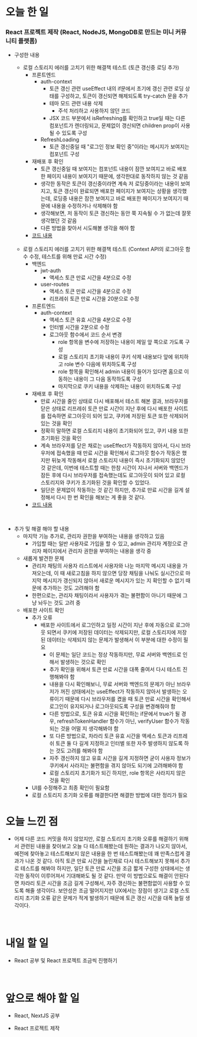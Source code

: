 # 오늘 한 일

### React 프로젝트 제작 (React, NodeJS, MongoDB로 만드는 미니 커뮤니티 플랫폼)

- 구성한 내용

  - 로컬 스토리지 에러를 고치기 위한 해결책 테스트 (토큰 갱신중 로딩 추가)
    - 프론트엔드
      - auth-context
        - 토큰 갱신 관련 useEffect 내의 if문에서 초기에 갱신 관련 로딩 상태를 구성하고, 토큰이 갱신되면 해제되도록 try-catch 문을 추가
        - 테마 모드 관련 내용 삭제
          - 주석 처리하고 사용하지 않던 코드
        - JSX 코드 부분에서 isRefreshing를 확인하고 true일 때는 다른 컴포넌트가 렌더링되고, 문제없이 갱신되면 children prop이 사용될 수 있도록 구성
      - RefreshLoading
        - 토큰 갱신중일 때 "로그인 정보 확인 중"이라는 메시지가 보여지는 컴포넌트 구성
    - 재배포 후 확인
      - 토큰 갱신중일 때 보여지는 컴포넌트 내용이 잠깐 보여지고 바로 배포한 페이지 내용이 보여지기 때문에, 생각한대로 동작하지 않는 것 같음
      - 생각한 동작은 토큰이 갱신중이라면 계속 저 로딩중이라는 내용이 보여지고, 토큰 갱신이 완료되면 배포한 페이지가 보여지는 상황을 생각했는데, 로딩중 내용은 잠깐 보여지고 바로 배포한 페이지가 보여지기 때문에 내용을 수정하거나 삭제해야 함
      - 생각해보면, 저 동작이 토큰 갱신하는 동안 쭉 지속될 수 가 없는데 잘못 생각했던 것 같음
      - 다른 방법을 찾아서 시도해볼 생각을 해야 함
    - [코드 내용](https://github.com/jeongsangtae/mini-community-platform/commit/8881150ae1eaa3694afd6dea84a0ba32622a8183)

  <br />

  - 로컬 스토리지 에러를 고치기 위한 해결책 테스트 (Context API의 로그아웃 함수 수정, 테스트를 위해 만료 시간 수정)
    - 백엔드
      - jwt-auth
        - 액세스 토큰 만료 시간을 4분으로 수정
      - user-routes
        - 액세스 토큰 만료 시간을 4분으로 수정
        - 리프레쉬 토큰 만료 시간을 20분으로 수정
    - 프론트엔드
      - auth-context
        - 액세스 토큰 유효 시간을 4분으로 수정
        - 인터벌 시간을 2분으로 수정
        - 로그아웃 함수에서 코드 순서 변경
          - role 항목을 변수에 저장하는 내용이 제일 앞 쪽으로 가도록 구성
          - 로컬 스토리지 초기화 내용이 쿠키 삭제 내용보다 앞에 위치하고 role 변수 다음에 위치하도록 구성
          - role 항목을 확인해서 admin 내용이 들어가 있다면 홈으로 이동하는 내용이 그 다음 동작하도록 구성
          - 마지막으로 쿠키 내용을 삭제하는 내용이 위치하도록 구성
    - 재배포 후 확인
      - 만료 시간을 줄인 상태로 다시 배포해서 테스트 해본 결과, 브라우저를 닫은 상태로 리프레쉬 토큰 만료 시간이 지난 후에 다시 배포한 사이트를 접속하면 로그아웃이 되어 있고, 쿠키에 저장된 토큰 또한 삭제되어 있는 것을 확인
      - 정확히 말하면 로컬 스토리지 내용이 초기화되어 있고, 쿠키 내용 또한 초기화된 것을 확인
      - 계속 브라우저를 닫은 채로는 useEffect가 작동하지 않아서, 다시 브라우저에 접속했을 때 만료 시간을 확인해서 로그아웃 함수가 작동은 했지만 뒤늦게 작동해서 로컬 스토리지 내용이 즉시 초기화되지 않았던 것 같은데, 이번에 테스트할 때는 한참 시간이 지나서 서버와 백엔드가 잠든 후에 다시 브라우저를 접속했는데도 로그아웃이 되어 있고 로컬 스토리지와 쿠키가 초기화된 것을 확인할 수 있었다.
      - 일단은 문제없이 작동하는 것 같긴 하지만, 추가로 만료 시간을 길게 설정해서 다시 한 번 확인을 해보는 게 좋을 것 같다.
    - [코드 내용](https://github.com/jeongsangtae/mini-community-platform/commit/9d5fcbd72b3f884dd363b7a4a5933f15b1c5e1e5)

<br />

- 추가 및 해결 해야 할 내용
  - 마지막 기능 추가로, 관리자 권한을 부여하는 내용을 생각하고 있음
    - 가입할 때는 일반 사용자로 가입을 할 수 있고, admin 관리자 계정으로 관리자 페이지에서 관리자 권한을 부여하는 내용을 생각 중
  - 새롭게 발견한 문제
    - 관리자 채팅의 사용자 리스트에서 사용자와 나눈 마지막 메시지 내용을 가져오는데, 이 때 새로고침을 하지 않으면 당장 채팅을 나눠도 실시간으로 마지막 메시지가 갱신되지 않아서 새로운 메시지가 있는 지 확인할 수 없기 때문에 추가하는 것도 고려해야 함
    - 한편으로는, 관리자 채팅이라서 사용자가 겪는 불편함이 아니기 때문에 그냥 놔두는 것도 고려 중
  - 배포한 사이트 확인
    - 추가 오류
      - 배포한 사이트에서 로그인하고 일정 시간이 지난 후에 자동으로 로그아웃 되면서 쿠키에 저장된 데이터는 삭제되지만, 로컬 스토리지에 저장된 데이터는 삭제되지 않는 문제가 발생해서 이 부분에 대한 수정이 필요
        - 이 문제는 일단 코드는 정상 작동하지만, 무료 서버와 백엔드로 인해서 발생하는 것으로 확인
        - 추가 확인을 위해서 토큰 만료 시간을 대폭 줄여서 다시 테스트 진행해봐야 함
        - 내용을 다시 확인해보니, 무료 서버와 백엔드의 문제가 아닌 브라우저가 꺼진 상태에서는 useEffect가 작동하지 않아서 발생하는 오류이기 때문에 다시 브라우저를 켰을 때 토큰 만료 시간을 확인해서 로그인이 유지되거나 로그아웃되도록 구성을 변경해줘야 함
        - 다른 방법으로, 토큰 유효 시간을 확인하는 if문에서 true가 될 경우, refreshTokenHandler 함수가 아닌, verifyUser 함수가 작동되는 것을 어떨 지 생각해봐야 함
        - 또 다른 방법으로, 차라리 토큰 유효 시간을 액세스 토큰과 리프레쉬 토큰 둘 다 길게 지정하고 인터벌 또한 자주 발생하지 않도록 하는 것도 고려를 해봐야 함
        - 자주 갱신하지 않고 유효 시간을 길게 지정하면 굳이 사용자 정보가 쿠키에서 사라지는 불편함을 겪지 않아도 되기에 고려해봐야 함
        - 로컬 스토리지 초기화가 되긴 하지만, role 항목은 사라지지 않은 것을 확인
    - UI를 수정해주고 최종 확인이 필요함
    - 로컬 스토리지 초기화 오류를 해결한다면 해결한 방법에 대한 정리가 필요

# 오늘 느낀 점

- 어제 다른 코드 커밋을 하지 않았지만, 로컬 스토리지 초기화 오류를 해결하기 위해서 관련된 내용을 찾아보고 오늘 다 테스트해봤는데 원하는 결과가 나오지 않아서, 예전에 찾아놓고 테스트해보지 않은 내용을 한 번 테스트해봤는데 꽤 만족스럽게 결과가 나온 것 같다. 아직 토큰 만료 시간을 늘린채로 다시 테스트해보지 못해서 추가로 테스트를 해봐야 하지만, 일단 토큰 만료 시간을 조금 짧게 구성한 상태에서는 생각한 동작이 이루어져서 기대해봐도 될 것 같다. 만약 이 방법으로도 해결이 안된다면 차라리 토큰 시간을 조금 길게 구성해서, 자주 갱신하는 불편함없이 사용할 수 있도록 해줄 생각이다. 보안성은 조금 떨어지지만 UX에서는 장점이 생기고 로컬 스토리지 초기화 오류 같은 문제가 적게 발생하기 때문에 토큰 갱신 시간을 대폭 늘릴 생각이다.

<br />

# 내일 할 일

- React 공부 및 React 프로젝트 조금씩 진행하기

<br />

# 앞으로 해야 할 일

- React, NextJS 공부

- React 프로젝트 제작

